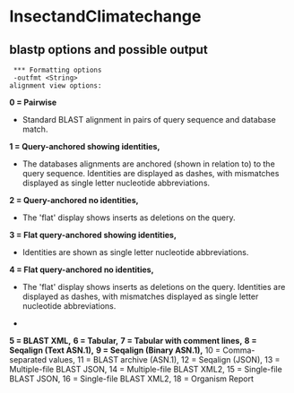 # InsectandClimatechange

## blastp options and possible output
```
 *** Formatting options
 -outfmt <String>
alignment view options:
```
   **0 = Pairwise** 
   
   - Standard BLAST alignment in pairs of query sequence and database match.  


  **1 = Query-anchored showing identities,**

  - The databases alignments are anchored (shown in relation to) to the query sequence. Identities are displayed as dashes, with mismatches displayed as single letter nucleotide abbreviations.
  
  **2 = Query-anchored no identities,**
- The 'flat' display shows inserts as deletions on the query. 

**3 = Flat query-anchored showing identities,**
- Identities are shown as single letter nucleotide abbreviations.


**4 = Flat query-anchored no identities,**
-  The 'flat' display shows inserts as deletions on the query. Identities are displayed as dashes, with mismatches displayed as single letter nucleotide abbreviations.

-  
**5 = BLAST XML,**
**6 = Tabular,**
**7 = Tabular with comment lines,**
**8 = Seqalign (Text ASN.1),**
**9 = Seqalign (Binary ASN.1),**
  10 = Comma-separated values,
  11 = BLAST archive (ASN.1),
  12 = Seqalign (JSON),
    13 = Multiple-file BLAST JSON,
    14 = Multiple-file BLAST XML2,
    15 = Single-file BLAST JSON,
    16 = Single-file BLAST XML2,
    18 = Organism Report
